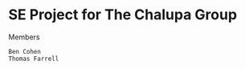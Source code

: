 SE Project for The Chalupa Group
===============================
Members
  
    Ben Cohen
    Thomas Farrell